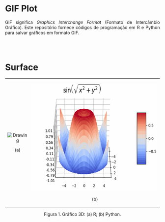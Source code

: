# GIF Plot

<p align="justify">GIF significa <i>Graphics Interchange Format</i> (Formato de Intercâmbio Gráfico). Este repositório fornece códigos de programação em R e Python para salvar gráficos em formato GIF.</p>


</br>
  
</br>

# Surface

<table width="100%">
<tr>
<td><p align="center"><img src="/Files/Surface_R.gif" height="300" width="300" alt="Drawing"/></p><p align="center">(a)</p></td>
<td><p align="center"><img src="/Files/Surface_Python.gif" height="350" width="550" alt="Drawing"/></p><p align="center">(b)</p></td>
</tr>
</table>

<div align="center">Figura 1. Gráfico 3D: (a) R; (b) Python.</div>
